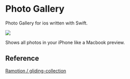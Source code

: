 # Photo Gallery
Photo Gallery for ios written with Swift.

![](glidingViewSample.gif)

Shows all photos in your iPhone like a Macbook preview.

## Reference
[Ramotion / gliding-collection](https://github.com/Ramotion/gliding-collection)

